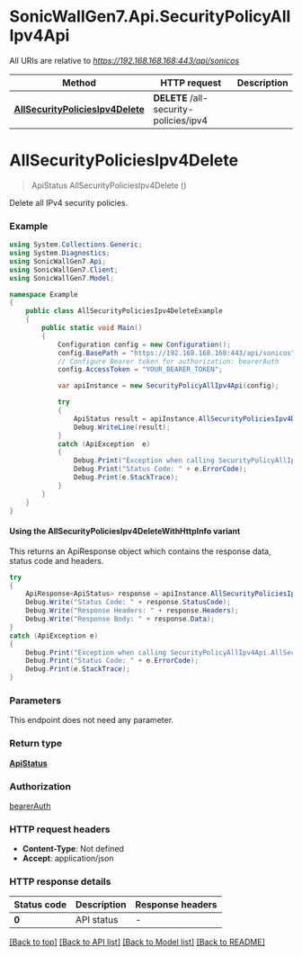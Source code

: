 # SonicWallGen7.Api.SecurityPolicyAllIpv4Api

All URIs are relative to *https://192.168.168.168:443/api/sonicos*

| Method | HTTP request | Description |
|--------|--------------|-------------|
| [**AllSecurityPoliciesIpv4Delete**](SecurityPolicyAllIpv4Api.md#allsecuritypoliciesipv4delete) | **DELETE** /all-security-policies/ipv4 |  |

<a id="allsecuritypoliciesipv4delete"></a>
# **AllSecurityPoliciesIpv4Delete**
> ApiStatus AllSecurityPoliciesIpv4Delete ()



Delete all IPv4 security policies.

### Example
```csharp
using System.Collections.Generic;
using System.Diagnostics;
using SonicWallGen7.Api;
using SonicWallGen7.Client;
using SonicWallGen7.Model;

namespace Example
{
    public class AllSecurityPoliciesIpv4DeleteExample
    {
        public static void Main()
        {
            Configuration config = new Configuration();
            config.BasePath = "https://192.168.168.168:443/api/sonicos";
            // Configure Bearer token for authorization: bearerAuth
            config.AccessToken = "YOUR_BEARER_TOKEN";

            var apiInstance = new SecurityPolicyAllIpv4Api(config);

            try
            {
                ApiStatus result = apiInstance.AllSecurityPoliciesIpv4Delete();
                Debug.WriteLine(result);
            }
            catch (ApiException  e)
            {
                Debug.Print("Exception when calling SecurityPolicyAllIpv4Api.AllSecurityPoliciesIpv4Delete: " + e.Message);
                Debug.Print("Status Code: " + e.ErrorCode);
                Debug.Print(e.StackTrace);
            }
        }
    }
}
```

#### Using the AllSecurityPoliciesIpv4DeleteWithHttpInfo variant
This returns an ApiResponse object which contains the response data, status code and headers.

```csharp
try
{
    ApiResponse<ApiStatus> response = apiInstance.AllSecurityPoliciesIpv4DeleteWithHttpInfo();
    Debug.Write("Status Code: " + response.StatusCode);
    Debug.Write("Response Headers: " + response.Headers);
    Debug.Write("Response Body: " + response.Data);
}
catch (ApiException e)
{
    Debug.Print("Exception when calling SecurityPolicyAllIpv4Api.AllSecurityPoliciesIpv4DeleteWithHttpInfo: " + e.Message);
    Debug.Print("Status Code: " + e.ErrorCode);
    Debug.Print(e.StackTrace);
}
```

### Parameters
This endpoint does not need any parameter.
### Return type

[**ApiStatus**](ApiStatus.md)

### Authorization

[bearerAuth](../README.md#bearerAuth)

### HTTP request headers

 - **Content-Type**: Not defined
 - **Accept**: application/json


### HTTP response details
| Status code | Description | Response headers |
|-------------|-------------|------------------|
| **0** | API status |  -  |

[[Back to top]](#) [[Back to API list]](../README.md#documentation-for-api-endpoints) [[Back to Model list]](../README.md#documentation-for-models) [[Back to README]](../README.md)

